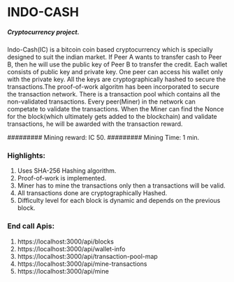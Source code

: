 # INDO-CASH

##### Cryptocurrency project.

Indo-Cash(IC) is a bitcoin coin based cryptocurrency which is specially designed to suit the indian market.
If Peer A wants to transfer cash to Peer B, then he will use the public key of Peer B to transfer the credit. Each wallet consists of public key and private key. One peer can access his wallet only with the private key. All the keys are cryptographically hashed to secure the transactions.The proof-of-work algoritm has been incorporated to secure the transaction network. There is a transaction pool which contains all the non-validated transactions. Every peer(Miner) in the network can competate to validate the transactions. When the Miner can find the Nonce for the block(which ultimately gets added to the blockchain) and validate transactions, he will be awarded with the transaction reward.

######### Mining reward: IC 50.
######### Mining Time: 1 min.



### Highlights:
1. Uses SHA-256 Hashing algorithm.
2. Proof-of-work is implemented.
3. Miner has to mine the transactions only then a transactions will be valid.
4. All transactions done are cryptographically Hashed.
5. Difficulty level for each block is dynamic and depends on the previous block.

### End call Apis:

1. https://localhost:3000/api/blocks 
2. https://localhost:3000/api/wallet-info
3. https://localhost:3000/api/transaction-pool-map
4. https://localhost:3000/api/mine-transactions
5. https://localhost:3000/api/mine





